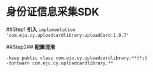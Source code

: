 
# 身份证信息采集SDK

##Step1
**引入**
`implementation 'com.eju.cy.uploadcardlibrary:uploadCard:1.0.7' `

##Step2##
**配置混淆**
```
-keep public class com.eju.cy.uploadcardlibrary.**{*;}
-dontwarn com.eju.cy.uploadcardlibrary.**
```
